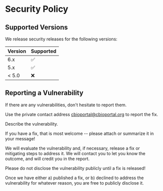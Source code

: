 # Security Policy

## Supported Versions

We release security releases for the following versions:

| Version | Supported          |
| ------- | ------------------ |
| 6.x   | :white_check_mark: |
| 5.x   | :white_check_mark:  |
| < 5.0   | :x: |

## Reporting a Vulnerability
If there are any vulnerabilities, don't hesitate to report them.

Use the private contact address cbioportal@cbioportal.org to report the fix. 

Describe the vulnerability.

If you have a fix, that is most welcome -- please attach or summarize it in your message!

We will evaluate the vulnerability and, if necessary, release a fix or mitigating steps to address it. We will contact you to let you know the outcome, and will credit you in the report.

Please do not disclose the vulnerability publicly until a fix is released!

Once we have either a) published a fix, or b) declined to address the vulnerability for whatever reason, you are free to publicly disclose it.
